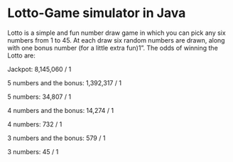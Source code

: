 # Lotto-Game simulator in Java

Lotto is a simple and fun number draw game in which you can pick any six numbers from 1 to 45. 
At each draw six random numbers are drawn, along with one bonus number (for a little extra fun)1”. 
The odds of winning the Lotto are:

Jackpot: 8,145,060 / 1

5 numbers and the bonus: 1,392,317 / 1

5 numbers: 34,807 / 1

4 numbers and the bonus: 14,274 / 1

4 numbers: 732 / 1

3 numbers and the bonus: 579 / 1

3 numbers: 45 / 1
